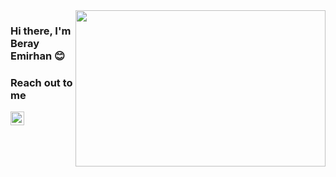 <image src="https://media.giphy.com/media/F3BeiZNq6VbDwyxzxF/giphy.gif" aLign="right" width="400" height="250">


  ### Hi there, I'm Beray Emirhan 😊
  
  ### Reach out to me
  
  [<img width="22" src="https://unpkg.com/simple-icons@v6/icons/instagram.svg" aLign="Left" />][instagram]
  
  [instagram]:https://www.instagram.com/sensoyberayy/
  [twitter]:https://twitter.com/SensoyBerayy
  
  


